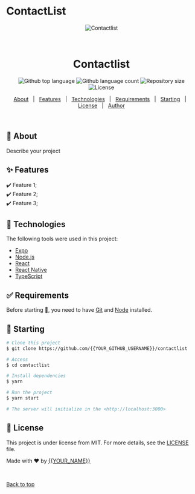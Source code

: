 # ContactList
<div align="center" id="top"> 
  <img src="./.github/app.gif" alt="Contactlist" />

  &#xa0;

  <!-- <a href="https://contactlist.netlify.app">Demo</a> -->
</div>

<h1 align="center">Contactlist</h1>

<p align="center">
  <img alt="Github top language" src="https://img.shields.io/github/languages/top/{{YOUR_GITHUB_USERNAME}}/contactlist?color=56BEB8">

  <img alt="Github language count" src="https://img.shields.io/github/languages/count/{{YOUR_GITHUB_USERNAME}}/contactlist?color=56BEB8">

  <img alt="Repository size" src="https://img.shields.io/github/repo-size/{{YOUR_GITHUB_USERNAME}}/contactlist?color=56BEB8">

  <img alt="License" src="https://img.shields.io/github/license/{{YOUR_GITHUB_USERNAME}}/contactlist?color=56BEB8">

  <!-- <img alt="Github issues" src="https://img.shields.io/github/issues/{{YOUR_GITHUB_USERNAME}}/contactlist?color=56BEB8" /> -->

  <!-- <img alt="Github forks" src="https://img.shields.io/github/forks/{{YOUR_GITHUB_USERNAME}}/contactlist?color=56BEB8" /> -->

  <!-- <img alt="Github stars" src="https://img.shields.io/github/stars/{{YOUR_GITHUB_USERNAME}}/contactlist?color=56BEB8" /> -->
</p>

<!-- Status -->

<!-- <h4 align="center"> 
	🚧  Contactlist 🚀 Under construction...  🚧
</h4> 

<hr> -->

<p align="center">
  <a href="#dart-about">About</a> &#xa0; | &#xa0; 
  <a href="#sparkles-features">Features</a> &#xa0; | &#xa0;
  <a href="#rocket-technologies">Technologies</a> &#xa0; | &#xa0;
  <a href="#white_check_mark-requirements">Requirements</a> &#xa0; | &#xa0;
  <a href="#checkered_flag-starting">Starting</a> &#xa0; | &#xa0;
  <a href="#memo-license">License</a> &#xa0; | &#xa0;
  <a href="https://github.com/Rishabh-hub" target="_blank">Author</a>
</p>

<br>

## :dart: About ##

Describe your project

## :sparkles: Features ##

:heavy_check_mark: Feature 1;\
:heavy_check_mark: Feature 2;\
:heavy_check_mark: Feature 3;

## :rocket: Technologies ##

The following tools were used in this project:

- [Expo](https://expo.io/)
- [Node.js](https://nodejs.org/en/)
- [React](https://pt-br.reactjs.org/)
- [React Native](https://reactnative.dev/)
- [TypeScript](https://www.typescriptlang.org/)

## :white_check_mark: Requirements ##

Before starting :checkered_flag:, you need to have [Git](https://git-scm.com) and [Node](https://nodejs.org/en/) installed.

## :checkered_flag: Starting ##

```bash
# Clone this project
$ git clone https://github.com/{{YOUR_GITHUB_USERNAME}}/contactlist

# Access
$ cd contactlist

# Install dependencies
$ yarn

# Run the project
$ yarn start

# The server will initialize in the <http://localhost:3000>
```

## :memo: License ##

This project is under license from MIT. For more details, see the [LICENSE](LICENSE.md) file.


Made with :heart: by <a href="https://github.com/{{YOUR_GITHUB_USERNAME}}" target="_blank">{{YOUR_NAME}}</a>

&#xa0;

<a href="#top">Back to top</a>
